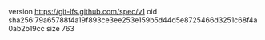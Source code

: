 version https://git-lfs.github.com/spec/v1
oid sha256:79a65788f4a19f893ce3ee253e159b5d44d5e8725466d3251c68f4a0ab2b19cc
size 763
